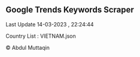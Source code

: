 

## Google Trends Keywords Scraper 
 
Last Update 14-03-2023 , 22:24:44

Country List :
VIETNAM.json



© Abdul Muttaqin 
